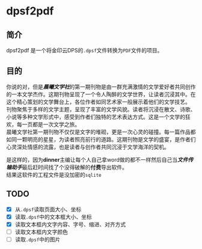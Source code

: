 # dpsf2pdf
## 简介

dpsf2pdf 是一个将金印云DPS的`.dpsf`文件转换为`PDF`文件的项目。

## 目的

你说的对，但是***晨曦文学社***的第一期刊物是由一群充满激情的文学爱好者共同创作的一本文学杰作。这期刊物呈现了一个令人陶醉的文学世界，让读者沉浸其中。在这个精心策划的文学舞台上，各位作者如同艺术家一般展示着他们的文学技艺。  
刊物聚焦于多样的文学主题，呈现了丰富的文学风貌。读者将沉浸在散文、诗歌、小说等多种文学形式中，感受到作者们独特的艺术表达方式。这是一个文学的狂欢，每一页都是一次文学之旅。   
晨曦文学社第一期刊物不仅仅是文字的堆砌，更是一次心灵的碰撞。每一篇作品都如同一颗明亮的星星，为读者照亮前行的道路。这期刊物是文学的盛宴，是作者们心灵深处情感的流露，也是读者与创作者共同沉浸于文学海洋的契机。

是这样的，因为**dinner**主编让每个人自己拿word做的都不一样然后自己当***文件传输助手***最后赶时间找了个没得破解的**付费**导出软件。  
结果这软件的工程文件是没加密的`sqlite`

## TODO

- [x] 从`.dpsf`读取页面大小、坐标
- [x] 读取`.dpsf`中的文本框大小、坐标
- [x] 读取文本框内文字内容、字号、缩进、对齐方式
- [ ] 读取文本框内文字颜色
- [ ] 读取`.dpsf`中的图片
